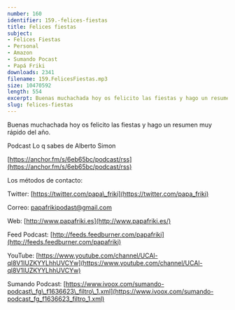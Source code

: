 ```yaml
---
number: 160
identifier: 159.-felices-fiestas
title: Felices fiestas
subject:
- Felices Fiestas
- Personal
- Amazon
- Sumando Pocast
- Papá Friki
downloads: 2341
filename: 159.FelicesFiestas.mp3
size: 10470592
length: 554
excerpt: Buenas muchachada hoy os felicito las fiestas y hago un resumen muy rápido del año
slug: felices-fiestas
---
```

Buenas muchachada hoy os felicito las fiestas y hago un resumen muy rápido del año.

Podcast Lo q sabes de Alberto Simon

[https://anchor.fm/s/6eb65bc/podcast/rss](https://anchor.fm/s/6eb65bc/podcast/rss)

Los métodos de contacto:

Twitter: [https://twitter.com/papa\_friki](https://twitter.com/papa_friki)

Correo: [papafrikipodast@gmail.com](https://archive.org/details/papafrikipodast@gmail.com)

Web: [http://www.papafriki.es](http://www.papafriki.es/)

Feed Podcast: [http://feeds.feedburner.com/papafriki](http://feeds.feedburner.com/papafriki)

YouTube: [https://www.youtube.com/channel/UCAl-ql8V1IUZKYYLhhUVCYw](https://www.youtube.com/channel/UCAl-ql8V1IUZKYYLhhUVCYw)

Sumando Podcast: [https://www.ivoox.com/sumando-podcast\_fg\_f1636623\_filtro\_1.xml](https://www.ivoox.com/sumando-podcast_fg_f1636623_filtro_1.xml)